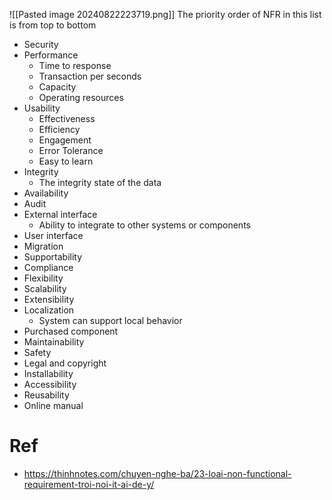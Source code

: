 ![[Pasted image 20240822223719.png]]
The priority order of NFR in this list is from top to bottom
- Security
-  Performance
	- Time to response
	- Transaction per seconds
	- Capacity
	- Operating resources
-  Usability
	- Effectiveness
	- Efficiency
	- Engagement
	- Error Tolerance
	- Easy to learn
- Integrity
	- The integrity state of the data
- Availability
- Audit
- External interface
	- Ability to integrate to other systems or components
- User interface
- Migration
- Supportability
- Compliance
- Flexibility
- Scalability
- Extensibility
- Localization
	- System can support local behavior
- Purchased component
- Maintainability
- Safety
- Legal and copyright
- Installability
- Accessibility
- Reusability
- Online manual
# Ref
- https://thinhnotes.com/chuyen-nghe-ba/23-loai-non-functional-requirement-troi-noi-it-ai-de-y/